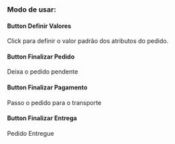 ### Modo de usar:

#### Button Definir Valores

Click para definir o valor padrão dos atributos do pedido.

#### Button Finalizar Pedido

Deixa o pedido pendente

#### Button Finalizar Pagamento

Passo o pedido para o transporte

#### Button Finalizar Entrega

Pedido Entregue
